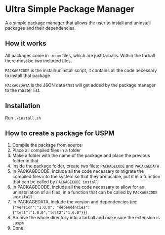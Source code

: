 Ultra Simple Package Manager
============================

A a simple package manager that allows the user to install and uninstall packages and their dependencies.

## How it works

All packages come in `.uspm` files, which are just tarballs. Within the tarball there must be two included files. 

`PACKAGECODE` is the install/uninstall script, it contains all the code necessary to install that package

`PACKAGEDATA` is the JSON data that will get added by the package manager to the master list.

## Installation
Run `./install.sh`

## How to create a package for USPM

1) Compile the package from source
2) Place all compiled files in a folder
3) Make a folder with the name of the package and place the previous folder in that
4) Inside the package folder, create two files: `PACKAGECODE` and `PACAKGEDATA`
5) In PACKAGECODE, include all the code necessary to migrate the compiled files into the system so that they are usable, put it in a function that can be called by `PACKAGECODE install`
6) In PACKAGECODE, include all the code necessary to allow for an uninstallation of all files, in a function that can be called by `PACKAGECODE uninstall`
7) In PACKAGEDATA, include the version and dependencies (ex: `{"version":"1.0.0", "dependencies":{"test":"1.0.0","test2":"1.0.0"}}`)
8) Archive the whole directory into a tarball and make sure the extension is `.uspm`
9) Done!